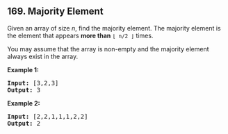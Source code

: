## 169. Majority Element

Given an array of size *n*, find the majority element. The majority element is the element that appears **more than** `⌊ n/2 ⌋` times.

You may assume that the array is non-empty and the majority element always exist in the array.

**Example 1:**

<pre>
<b>Input:</b> [3,2,3]
<b>Output:</b> 3
</pre>

**Example 2:**

<pre>
<b>Input:</b> [2,2,1,1,1,2,2]
<b>Output:</b> 2
</pre>
